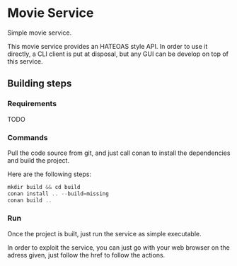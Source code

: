# Movie Service

Simple movie service.

This movie service provides an HATEOAS style API. In order to use it directly, a CLI client is put at disposal, but any GUI can be develop on top of this service.

## Building steps

### Requirements

TODO

### Commands

Pull the code source from git, and just call conan to install the dependencies and build the project.

Here are the following steps:

``` cpp
mkdir build && cd build
conan install .. --build=missing
conan build ..
```

### Run

Once the project is built, just run the service as simple executable.

In order to exploit the service, you can just go with your web browser on the adress given, just follow the href to follow the actions.

